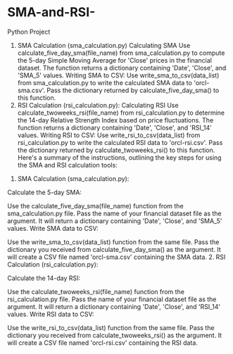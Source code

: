 # SMA-and-RSI-
Python Project

1) SMA Calculation (sma_calculation.py)
Calculating SMA
Use calculate_five_day_sma(file_name) from sma_calculation.py to compute the 5-day Simple Moving Average for 'Close' prices in the financial dataset.
The function returns a dictionary containing 'Date', 'Close', and 'SMA_5' values.
Writing SMA to CSV:
Use write_sma_to_csv(data_list) from sma_calculation.py to write the calculated SMA data to 'orcl-sma.csv'.
Pass the dictionary returned by calculate_five_day_sma() to this function.
2) RSI Calculation (rsi_calculation.py):
Calculating RSI
Use calculate_twoweeks_rsi(file_name) from rsi_calculation.py to determine the 14-day Relative Strength Index based on price fluctuations.
The function returns a dictionary containing 'Date', 'Close', and 'RSI_14' values.
Writing RSI to CSV:
Use write_rsi_to_csv(data_list) from rsi_calculation.py to write the calculated RSI data to 'orcl-rsi.csv'.
Pass the dictionary returned by calculate_twoweeks_rsi() to this function.
Here's a summary of the instructions, outlining the key steps for using the SMA and RSI calculation tools:

1. SMA Calculation (sma_calculation.py):

Calculate the 5-day SMA:

Use the calculate_five_day_sma(file_name) function from the sma_calculation.py file.
Pass the name of your financial dataset file as the argument.
It will return a dictionary containing 'Date', 'Close', and 'SMA_5' values.
Write SMA data to CSV:

Use the write_sma_to_csv(data_list) function from the same file.
Pass the dictionary you received from calculate_five_day_sma() as the argument.
It will create a CSV file named 'orcl-sma.csv' containing the SMA data.
2. RSI Calculation (rsi_calculation.py):

Calculate the 14-day RSI:

Use the calculate_twoweeks_rsi(file_name) function from the rsi_calculation.py file.
Pass the name of your financial dataset file as the argument.
It will return a dictionary containing 'Date', 'Close', and 'RSI_14' values.
Write RSI data to CSV:

Use the write_rsi_to_csv(data_list) function from the same file.
Pass the dictionary you received from calculate_twoweeks_rsi() as the argument.
It will create a CSV file named 'orcl-rsi.csv' containing the RSI data.
